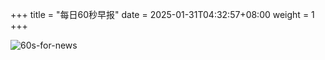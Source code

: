 +++
title = "每日60秒早报"
date = 2025-01-31T04:32:57+08:00
weight = 1
+++

![60s-for-news](/img/zaobao/zaobao.png "由 ALAPI 提供支持")
